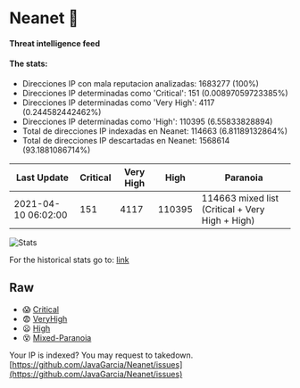 # Neanet :hocho:
#### Threat intelligence feed
#### The stats:

- Direcciones IP con mala reputacion analizadas: 1683277 (100%)
- Direcciones IP determinadas como 'Critical':  151 (0.00897059723385%)
- Direcciones IP determinadas como 'Very High':  4117 (0.244582442462%)
- Direcciones IP determinadas como 'High':  110395 (6.55833828894)
- Total de direcciones IP indexadas en Neanet:  114663 (6.81189132864%)
- Total de direcciones IP descartadas en Neanet:  1568614 (93.1881086714%)

| Last Update | Critical | Very High | High | Paranoia |
| --- | --- | --- | --- | --- |
| 2021-04-10 06:02:00 | 151 | 4117 | 110395 | 114663 mixed list (Critical + Very High + High)|

![Stats](https://docs.google.com/spreadsheets/d/e/2PACX-1vSnaNMIXVabIpDJjufMlzH7poXnshF3mgd8Is1g9ytUEzVsP5my4Trn8f-xkoLLQ38xpL3HtmUexLo6/pubchart?oid=501124687&format=image)

For the historical stats go to: [link](/stats.csv)
## Raw
- :scream: [Critical](https://raw.githubusercontent.com/JavaGarcia/Neanet/master/blacklists/neanet_critical.txt)
- :fearful: [VeryHigh](https://raw.githubusercontent.com/JavaGarcia/Neanet/master/blacklists/neanet_veryHigh.txtt)
- :frowning: [High](https://raw.githubusercontent.com/JavaGarcia/Neanet/master/blacklists/neanet_high.txt)
- :dizzy_face: [Mixed-Paranoia](https://raw.githubusercontent.com/JavaGarcia/Neanet/master/blacklists/neanet_all.txt)


Your IP is indexed? You may request to takedown. [https://github.com/JavaGarcia/Neanet/issues](https://github.com/JavaGarcia/Neanet/issues)












































































































































































































































































































































































































































































































































































































































































































































































































































































































































































































































































































































































































































































































































































































































































































































































































































































































































































































































































































































































































































































































































































































































































































































































































































































































































































































































































































































































































































































































































































































































































































































































































































































































































































































































































































































































































































































































































































































































































































































































































































































































































































































































































































































































































































































































































































































































































































































































































































































































































































































































































































































































































































































































































































































































































































































































































































































































